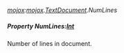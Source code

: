 _[mojox](../../modules/mojox/mojox-module.md):[mojox](../../modules/mojox/mojox-module.md).[TextDocument](../../modules/mojox/mojox-textdocument.md).NumLines_
##### Property NumLines:[Int](../../modules/wonkey/wonkey-types-int.md)
Number of lines in document.

